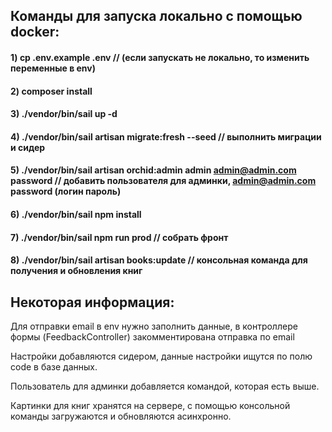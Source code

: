 ## Команды для запуска локально с помощью docker:

#### 1) cp .env.example .env  // (если запускать не локально, то изменить переменные в env)


#### 2) composer install


#### 3) ./vendor/bin/sail up -d


#### 4) ./vendor/bin/sail artisan migrate:fresh --seed  // выполнить миграции и сидер


#### 5) ./vendor/bin/sail artisan orchid:admin admin admin@admin.com password  // добавить пользователя для админки, admin@admin.com password (логин пароль)


#### 6) ./vendor/bin/sail npm install


#### 7) ./vendor/bin/sail npm run prod  // собрать фронт


#### 8) ./vendor/bin/sail artisan books:update  // консольная команда для получения и обновления книг

## Некоторая информация:


Для отправки email в env нужно заполнить данные, в контроллере формы (FeedbackController) закомментирована отправка по email

Настройки добавляются сидером, данные настройки ищутся по полю code в базе данных.

Пользователь для админки добавляется командой, которая есть выше.

Картинки для книг хранятся на сервере, с помощью консольной команды загружаются и обновляются асинхронно.
